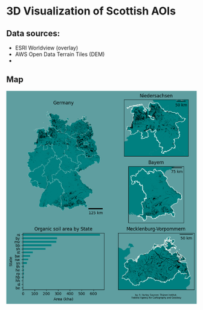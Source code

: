 # 3D Visualization of Scottish AOIs

## Data sources:
- ESRI Worldview (overlay)
- AWS Open Data Terrain Tiles (DEM)
- 

## Map

![](https://github.com/the-Hull/30daymapchallenge_2024/blob/main/01_organic_soil/30daymap_org_soils_germany.png?raw=true)
